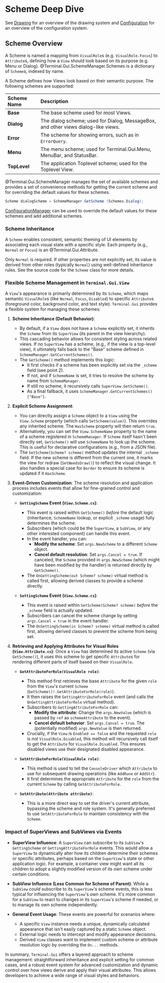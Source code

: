 # Scheme Deep Dive

See [Drawing](drawing.md) for an overview of the drawing system and [Configuration](config.md) for an overview of the configuration system.

## Scheme Overview

A Scheme is named a mapping from `VisualRole`s (e.g. `VisualRole.Focus`) to `Attribute`s, defining how a `View` should look based on its purpose (e.g. Menu or Dialog). @Terminal.Gui.SchemeManager.Schemes is a dictionary of `Scheme`s, indexed by name.

A Scheme defines how Views look based on their semantic purpose. The following schemes are supported:

| Scheme Name | Description |
|:-----|:--------|
| **Base** | The base scheme used for most Views. |
| **Dialog** | The dialog scheme; used for Dialog, MessageBox, and other views dialog-like views. |
| **Error** | The scheme for showing errors, such as in `ErrorQuery`. |
| **Menu** | The menu scheme; used for Terminal.Gui.Menu, MenuBar, and StatusBar. |
| **TopLevel** | The application Toplevel scheme; used for the Toplevel View. |

@Terminal.Gui.SchemeManager manages the set of available schemes and provides a set of convenience methods for getting the current scheme and for overriding the default values for these schemes.

```csharp
Scheme dialogScheme = SchemeManager.GetScheme (Schemes.Dialog);
```

[ConfigurationManager](config.md) can be used to override the default values for these schemes and add additional schemes. 

### Scheme Inheritance

 A `Scheme` enables consistent, semantic theming of UI elements by associating each visual state with a specific style. Each property (e.g., `Normal`  or `Focus`) is an @Terminal.Gui.Attribute. 

 Only `Normal` is required. If other properties are not explicitly set, its value is derived from other roles (typically `Normal`) using well-defined inheritance rules. See the source code for the `Scheme` class for more details. 

### Flexible Scheme Management in `Terminal.Gui.View`

A `View`'s appearance is primarily determined by its `Scheme`, which maps semantic `VisualRole`s (like `Normal`, `Focus`, `Disabled`) to specific `Attribute`s (foreground color, background color, and text style). `Terminal.Gui` provides a flexible system for managing these schemes:

1.  **Scheme Inheritance (Default Behavior)**:
    *   By default, if a `View` does not have a `Scheme` explicitly set, it inherits the `Scheme` from its `SuperView` (its parent in the view hierarchy).
    *   This cascading behavior allows for consistent styling across related views. If no `SuperView` has a scheme, (e.g., if the view is a top-level view), it ultimately falls back to the "Base" scheme defined in `SchemeManager.GetCurrentSchemes()`.
    *   The `GetScheme()` method implements this logic:
        *   It first checks if a scheme has been explicitly set via the `_scheme` field (see point 2).
        *   If not, and if `SchemeName` is set, it tries to resolve the scheme by name from `SchemeManager`.
        *   If still no scheme, it recursively calls `SuperView.GetScheme()`.
        *   As a final fallback, it uses `SchemeManager.GetCurrentSchemes()["Base"]`.

2.  **Explicit Scheme Assignment**:
    *   You can directly assign a `Scheme` object to a `View` using the `View.Scheme` property (which calls `SetScheme(value)`). This overrides any inherited scheme. The `HasScheme` property will then return `true`.
    *   Alternatively, you can set the `View.SchemeName` property to the name of a scheme registered in `SchemeManager`. If `Scheme` itself hasn't been directly set, `GetScheme()` will use `SchemeName` to look up the scheme. This is useful for declarative configurations (e.g., from a JSON file).
    *   The `SetScheme(Scheme? scheme)` method updates the internal `_scheme` field. If the new scheme is different from the current one, it marks the view for redraw (`SetNeedsDraw()`) to reflect the visual change. It also handles a special case for `Border` to ensure its scheme is updated if it `HasScheme`.

3.  **Event-Driven Customization**:
    The scheme resolution and application process includes events that allow for fine-grained control and customization:

    *   **`GettingScheme` Event (`View.Scheme.cs`)**:
        *   This event is raised within `GetScheme()` *before* the default logic (inheritance, `SchemeName` lookup, or explicit `_scheme` usage) fully determines the scheme.
        *   Subscribers (which could be the `SuperView`, a `SubView`, or any other interested component) can handle this event.
        *   In the event handler, you can:
            *   **Modify the scheme**: Set `args.NewScheme` to a different `Scheme` object.
            *   **Cancel default resolution**: Set `args.Cancel = true`. If canceled, the `Scheme` provided in `args.NewScheme` (which might have been modified by the handler) is returned directly by `GetScheme()`.
        *   The `OnGettingScheme(out Scheme? scheme)` virtual method is called first, allowing derived classes to provide a scheme directly.

    *   **`SettingScheme` Event (`View.Scheme.cs`)**:
        *   This event is raised within `SetScheme(Scheme? scheme)` *before* the `_scheme` field is actually updated.
        *   Subscribers can cancel the scheme change by setting `args.Cancel = true` in the event handler.
        *   The `OnSettingScheme(in Scheme? scheme)` virtual method is called first, allowing derived classes to prevent the scheme from being set.

4.  **Retrieving and Applying Attributes for Visual Roles (`View.Attribute.cs`)**:
    Once a `View` has determined its active `Scheme` (via `GetScheme()`), it uses this scheme to get specific `Attribute`s for rendering different parts of itself based on their `VisualRole`.

    *   **`GetAttributeForRole(VisualRole role)`**:
        *   This method first retrieves the base `Attribute` for the given `role` from the `View`'s current `Scheme` (`GetScheme()!.GetAttributeForRole(role)`).
        *   It then raises the `GettingAttributeForRole` event (and calls the `OnGettingAttributeForRole` virtual method).
        *   Subscribers to `GettingAttributeForRole` can:
            *   **Modify the attribute**: Change the `args.NewValue` (which is passed by `ref` as `schemeAttribute` to the event).
            *   **Cancel default behavior**: Set `args.Cancel = true`. The (potentially modified) `args.NewValue` is then returned.
        *   Crucially, if the `View` is `Enabled == false` and the requested `role` is *not* `VisualRole.Disabled`, this method will recursively call itself to get the `Attribute` for `VisualRole.Disabled`. This ensures disabled views use their designated disabled appearance.

    *   **`SetAttributeForRole(VisualRole role)`**:
        *   This method is used to tell the `ConsoleDriver` which `Attribute` to use for subsequent drawing operations (like `AddRune` or `AddStr`).
        *   It first determines the appropriate `Attribute` for the `role` from the current `Scheme` by calling `GetAttributeForRole`.

    *   **`SetAttribute(Attribute attribute)`**:
        *   This is a more direct way to set the driver's current attribute, bypassing the scheme and role system. It's generally preferred to use `SetAttributeForRole` to maintain consistency with the `Scheme`.

### Impact of SuperViews and SubViews via Events

*   **SuperView Influence**: A `SuperView` can subscribe to its `SubView`'s `GettingScheme` or `GettingAttributeForRole` events. This would allow a `SuperView` to dynamically alter how its children determine their schemes or specific attributes, perhaps based on the `SuperView`'s state or other application logic. For example, a container view might want all its children to adopt a slightly modified version of its own scheme under certain conditions.

*   **SubView Influence (Less Common for Scheme of Parent)**: While a `SubView` *could* subscribe to its `SuperView`'s scheme events, this is less typical for influencing the `SuperView`'s *own* scheme. It's more common for a `SubView` to react to changes in its `SuperView`'s scheme if needed, or to manage its own scheme independently.

*   **General Event Usage**: These events are powerful for scenarios where:
    *   A specific `View` instance needs a unique, dynamically calculated appearance that isn't easily captured by a static `Scheme` object.
    *   External logic needs to intercept and modify appearance decisions.
    *   Derived `View` classes want to implement custom scheme or attribute resolution logic by overriding the `On...` methods.

In summary, `Terminal.Gui` offers a layered approach to scheme management: straightforward inheritance and explicit setting for common cases, and a robust event system for advanced customization and dynamic control over how views derive and apply their visual attributes. This allows developers to achieve a wide range of visual styles and behaviors.

